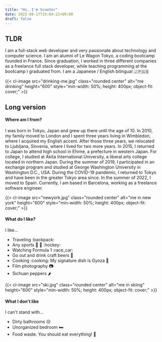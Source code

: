 ```yaml
---
title: "Hi. I'm Scooter"
date: 2022-08-17T15:04:21+09:00
draft: false
---
```


## TLDR

I am a full-stack web developer and very passionate about technology and computer science. I am an alumni of Le Wagon Tokyo, a coding bootcamp founded in France. Since graduation, I worked in three different companies as a freelance full stack developer, while teaching programming at the bootcamp I graduated from. I am a Japanese / English bilingual 🇯🇵🇬🇧

{{< cl-image src="drinking-me.jpg" class="rounded center" alt="me drinking" height="600" style="min-width: 50%; height: 400px; object-fit: cover;" >}}

## Long version

#### Where am I from?

I was born in Tokyo, Japan and grew up there until the age of 10. In 2010, my family moved to London and I spent three years living in Wimbledon, where I acquired my English accent. After those three years, we relocated to Ljubljana, Slovenia, where I lived for two more years. In 2015, I returned to Japan to attend high school in Ehime, a prefecture in western Japan. For college, I studied at Akita International University, a liberal arts college located in northern Japan. During the summer of 2019, I participated in an exchange program and studied at George Washington University in Washington D.C., USA. During the COVID-19 pandemic, I returned to Tokyo and have been in the greater Tokyo area since. In the summer of 2022, I moved to Spain. Currently, I am based in Barcelona, working as a freelance software engineer.

{{< cl-image src="newyork.jpg" class="rounded center" alt="me in new york" height="600" style="min-width: 50%; height: 400px; object-fit: cover;" >}}

#### What do I like?

I like...

- Traveling :backpack:
- Any sports :ski: :tennis: :hockey:
- Watching Formula 1 :race_car:
- Go out and drink craft beers :beer:
- Cooking :cooking: My signature dish is Gyoza :dumpling:
- Film photography :camera:
- Sichuan peppers :hot_pepper:

{{< cl-image src="ski.jpg" class="rounded center" alt="me in skiing" height="600" style="min-width: 50%; height: 400px; object-fit: cover;" >}}

#### What I don't like

I can't stand with...

- Dirty bathrooms 😒
- Unorganized bedroom :bed:
- Food waste. You should eat everything! 🍲
